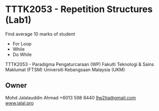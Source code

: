 # TTTK2053 - Repetition Structures (Lab1)
Find average 10 marks of student
- For Loop
- While
- Do While

TTTK2053 - Paradigma Pengaturcaraan (WP)
Fakulti Teknologi & Sains Maklumat (FTSM)
Universiti Kebangsaan Malaysia (UKM)

## Owner
Mohd Jalalauddin Ahmad
+6013 598 8440
9w2tja@gmail.com
www.jalal.pro
